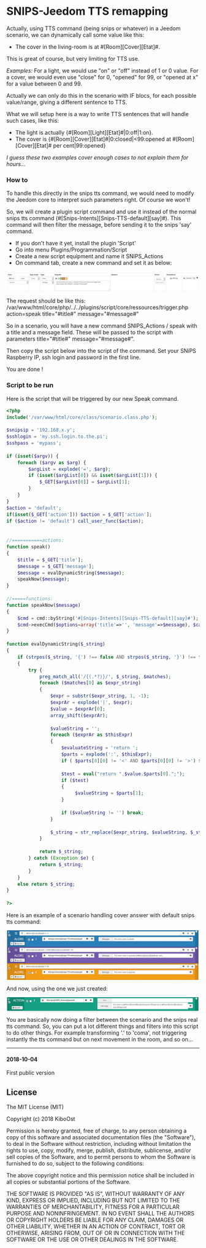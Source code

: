 


# SNIPS-Jeedom TTS remapping

Actually, using TTS command (being snips or whatever) in a Jeedom scenario, we can dynamically call some value like this:
- The cover in the living-room is at #[Room][Cover][Etat]#.

This is great of course, but very limiting for TTS use.

*Examples:*
For a light, we would use "on" or "off" instead of 1 or 0 value.
For a cover, we would even use "close" for 0, "opened" for 99, or "opened at x" for a value between 0 and 99.

Actually we can only do this in the scenario with IF blocs, for each possible value/range, giving a different sentence to TTS.

What we will setup here is a way to write TTS sentences that will handle such cases, like this:
- The light is actually {#[Room][Light][Etat]#|0:off|1:on}.
- The cover is {#[Room][Cover][Etat]#|0:closed|<99:opened at #[Room][Cover][Etat]# per cent|99:opened}

*I guess these two examples cover enough cases to not explain them for hours...*

### How to

To handle this directly in the snips tts command, we would need to modify the Jeedom core to interpret such parameters right. Of course we won't!

So, we will create a plugin script command and use it instead of the normal snips tts command (#[Snips-Intents][Snips-TTS-default][say]#). This command will then filter the message, before sending it to the snips 'say' command.

- If you don't have it yet, install the plugin 'Script'
- Go into menu Plugins/Programmation/Script
- Create a new script equipment and name it SNIPS_Actions
- On command tab, create a new command and set it as below:

<img align="center" src="assets/script_remap.jpg">

The request should be like this:
/var/www/html/core/php/../../plugins/script/core/ressources/trigger.php  action=speak title="#title#" message="#message#"

So in a scenario, you will have a new command SNIPS_Actions / speak with a title and a message field. These will be passed to the script with parameters title="#title#" message="#message#".

Then copy the script below into the script of the command. Set your SNiPS Raspberry IP, ssh login and password in the first line.

You are done !

### Script to be run
Here is the script that will be triggered by our new Speak command.
```php
<?php
include('/var/www/html/core/class/scenario.class.php');

$snipsip = '192.168.x.y';
$sshlogin = 'my.ssh.login.to.the.pi';
$sshpass = 'mypass';

if (isset($argv)) {
	foreach ($argv as $arg) {
		$argList = explode('=', $arg);
		if (isset($argList[0]) && isset($argList[1])) {
			$_GET[$argList[0]] = $argList[1];
		}
	}
}
$action = 'default';
if(isset($_GET['action'])) $action = $_GET['action'];
if ($action != 'default') call_user_func($action);


//===========actions:
function speak()
{
	$title = $_GET['title'];
    $message = $_GET['message'];
  	$message = evalDynamicString($message);
	speakNow($message);
}

//=====functions:
function speakNow($message)
{
  	$cmd = cmd::byString('#[Snips-Intents][Snips-TTS-default][say]#');
    $cmd->execCmd($options=array('title'=>'', 'message'=>$message), $cache=0);
}

function evalDynamicString($_string)
{
	if (strpos($_string, '{') !== false AND strpos($_string, '}') !== false)
	{
		try {
			preg_match_all('/{(.*?)}/', $_string, $matches);
			foreach ($matches[0] as $expr_string)
			{
				$expr = substr($expr_string, 1, -1);
				$exprAr = explode('|', $expr);
				$value = $exprAr[0];
				array_shift($exprAr);

				$valueString = '';
				foreach ($exprAr as $thisExpr)
				{
					$evaluateString = 'return ';
					$parts = explode(':', $thisExpr);
					if ( $parts[0][0] != '<' AND $parts[0][0] != '>') $parts[0] = '=='.$parts[0];

					$test = eval("return ".$value.$parts[0].";");
					if ($test)
					{
					     $valueString = $parts[1];
					}

					if ($valueString != '') break;
				}

				$_string = str_replace($expr_string, $valueString, $_string);
			}

			return $_string;
		} catch (Exception $e) {
			return $_string;
		}
	}
	else return $_string;
}

?>
```

Here is an example of a scenario handling cover answer with default snips tts command:

<img align="center" src="assets/scenario_before.jpg">

And now, using the one we just created:

<img align="center" src="assets/scenario_after.jpg">


You are basically now doing a filter between the scenario and the snips real tts command.
So, you can put a lot different things and filters into this script to do other things. For example transforming '.' to 'coma', not triggering instantly the tts command but on next movement in the room, and so on...

-----------------
#### 2018-10-04
First public version


## License

The MIT License (MIT)

Copyright (c) 2018 KiboOst

Permission is hereby granted, free of charge, to any person obtaining a copy
of this software and associated documentation files (the "Software"), to deal
in the Software without restriction, including without limitation the rights
to use, copy, modify, merge, publish, distribute, sublicense, and/or sell
copies of the Software, and to permit persons to whom the Software is
furnished to do so, subject to the following conditions:

The above copyright notice and this permission notice shall be included in all
copies or substantial portions of the Software.

THE SOFTWARE IS PROVIDED "AS IS", WITHOUT WARRANTY OF ANY KIND, EXPRESS OR
IMPLIED, INCLUDING BUT NOT LIMITED TO THE WARRANTIES OF MERCHANTABILITY,
FITNESS FOR A PARTICULAR PURPOSE AND NONINFRINGEMENT. IN NO EVENT SHALL THE
AUTHORS OR COPYRIGHT HOLDERS BE LIABLE FOR ANY CLAIM, DAMAGES OR OTHER
LIABILITY, WHETHER IN AN ACTION OF CONTRACT, TORT OR OTHERWISE, ARISING FROM,
OUT OF OR IN CONNECTION WITH THE SOFTWARE OR THE USE OR OTHER DEALINGS IN THE
SOFTWARE.
